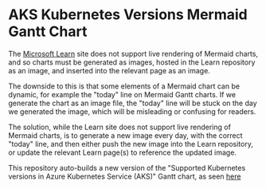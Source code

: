 # AKS Kubernetes Versions Mermaid Gantt Chart

The [Microsoft Learn](https://learn.microsoft.com/) site does not support live
rendering of Mermaid charts, and so charts must be generated as images, hosted
in the Learn repository as an image, and inserted into the relevant page as an
image.

The downside to this is that some elements of a Mermaid chart can be dynamic, 
for example the "today" line on Mermaid Gantt charts. If we generate the chart
as an image file, the "today" line will be stuck on the day we generated the
image, which will be misleading or confusing for readers.

The solution, while the Learn site does not support live rendering of Mermaid
charts, is to generate a new image every day, with the correct "today" line, and
then either push the new image into the Learn repository, or update the relevant
Learn page(s) to reference the updated image.

This repository auto-builds a new version of the "Supported Kubernetes versions 
in Azure Kubernetes Service (AKS)" Gantt chart, as seen [here](https://learn.microsoft.com/en-us/azure/aks/supported-kubernetes-versions?tabs=azure-cli#aks-kubernetes-release-schedule-gantt-chart)
